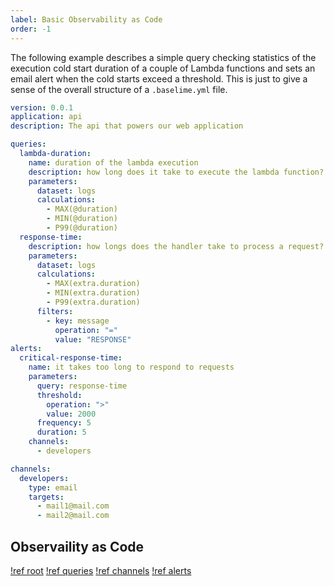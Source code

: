 ```yaml
---
label: Basic Observability as Code
order: -1
---
```


The following example describes a simple query checking statistics of the execution cold start duration of a couple of Lambda functions and sets an email alert when the cold starts exceed a threshold. This is just to give a sense of the overall structure of a `.baselime.yml` file.


```yaml # .baselime.yml
version: 0.0.1
application: api
description: The api that powers our web application

queries:
  lambda-duration:
    name: duration of the lambda execution
    description: how long does it take to execute the lambda function?
    parameters:
      dataset: logs
      calculations:
        - MAX(@duration)
        - MIN(@duration)
        - P99(@duration)
  response-time:
    description: how longs does the handler take to process a request?
    parameters:
      dataset: logs
      calculations:
        - MAX(extra.duration)
        - MIN(extra.duration)
        - P99(extra.duration)
      filters:
        - key: message
          operation: "="
          value: "RESPONSE"
alerts:
  critical-response-time:
    name: it takes too long to respond to requests
    parameters:
      query: response-time
      threshold:
        operation: ">"
        value: 2000
      frequency: 5
      duration: 5
    channels:
      - developers

channels:
  developers:
    type: email
    targets:
      - mail1@mail.com
      - mail2@mail.com 
```


## Observaility as Code

[!ref root](./reference/root.md)
[!ref queries](./reference/queries.md)
[!ref channels](./reference/channels.md)
[!ref alerts](./reference/alerts.md)
